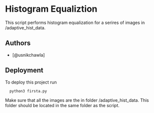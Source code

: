 
# Histogram Equaliztion

This script performs histogram equalization for a serires of images in /adaptive_hist_data.


## Authors

- [@usnikchawla]


## Deployment

To deploy this project run

```bash
  python3 firsta.py 
```
Make sure that all the images are the in folder /adaptive_hist_data.
This folder should be located in the same folder as the script.

